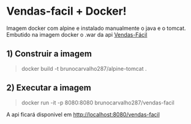 # Vendas-facil + Docker!

Imagem docker com alpine e instalado manualmente o java e o tomcat. Embutido na imagem docker o .war da api [Vendas-Fácil](https://github.com/brunocarvalho7/Vendas-Facil-AWS) 

## 1) Construir a imagem

> docker build -t brunocarvalho287/alpine-tomcat .

## 2) Executar a imagem

> docker run -it -p 8080:8080 brunocarvalho287/vendas-facil

A api ficará disponivel em [http://localhost:8080/vendas-facil](http://localhost:8080/vendas-facil)

